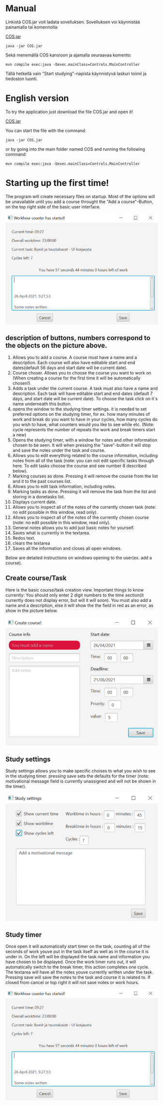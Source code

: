 # Manual

Linkistä COS.jar voit ladata sovelluksen. Sovelluksen voi käynnistää painamalla tai komennolla:

[COS.jar](https://github.com/KirillosTY/Course-Overview-System/raw/3c356b95f53e11128cf166d50db6a25c6d4c198c/CourseOverviewSystem/COS/COS.jar)
```
java -jar COS.jar
``` 
Sekä menemällä COS kansioon ja ajamalla seuraavaa komento: 

```
mvn compile exec:java -Dexec.mainClass=Controls.MainController
```
Tällä hetkellä vain "Start studying"-napista käynnistyvä laskuri toimii ja tiedoston luonti. 
 
# English version 
To try the application just download the file COS.jar and open it!

[COS.jar](https://github.com/KirillosTY/Course-Overview-System/raw/3c356b95f53e11128cf166d50db6a25c6d4c198c/CourseOverviewSystem/COS/COS.jar)

You can start the file with the command:
```
java -jar COS.jar
``` 
or by going into the main folder named COS and running the following command:

```
mvn compile exec:java -Dexec.mainClass=Controls.MainController
```

# Starting up the first time!

The program will create necessary files on startup. Most of the options will be unavailable until you add a course throught the "Add a course"-Button, on the top right side of the basic user interface.

![Basic ui](https://github.com/KirillosTY/Course-Overview-System/blob/720f0122139abb98bf4fc25b16d143310d3f236a/Documentation/Kuvat/BasicUIStart.png)

## description of buttons, numbers correspond to the objects on the picture above.

1. Allows you to add a course. A course must have a name and a description. Each course will also have editable start and end dates(default 56 days and start date will be current date).
2. Course choser. Allows you to choose the course you want to work on (When creating a course for the first time it will be automatically chosen!).
3. Adds a task under the current course. A task must also have a name and description. Each task will have editable start and end dates (default 7 days, and start date will be current date). To choose the task click on it´s name underneath this button.
4. opens the window to the studying timer settings. it is needed to set preferred options on the studying timer, for ex. how many minutes of work and break do you want to have in your cycles, how many cycles do you wish to have, what counters would you like to see while etc. (Note: cycle represents the number of repeats the work and break timers start a new)
5. Opens the studying timer, with a window for notes and other information chosen to be seen. It will when pressing the "save"-button  it will stop and save the notes under the task and course.
6. Allows you to edit everything related to the course information, including notes from all of the task (note: you can not edit specific tasks through here. To edit tasks choose the course and see number 8 described below).
7. Marking courses as done. Pressing it will remove the course from the list and it to the past courses list.
8. Allows you to edit task information, including notes.
9. Marking tasks as done. Pressing it will remove the task from the list and storing in a donetasks list.
10. Displays current date.
11. Allows you to inspect all of the notes of the currently chosen task (note: no edit possible in this window, read only).
12. Allows you to inspect all of the notes of the currently chosen course (note: no edit possible in this window, read only).
13. General notes allows you to add just basic notes for yourself.
14. Saves what is currently in the textarea.
15. Redos text.
16. clears the textarea
17. Saves all the information and closes all open windows.

Below are detailed instructions on windows opening to the user(ex. add a course).

## Create course/Task

Here is the basic course/task creation view. Important things to know currently: You should only enter 2 digit numbers to the time section(it currently does not display error, but will it will soon). You must also add a name and a description, else it will show the the field in red as an error, as show in the picture below.

![Create C/T](https://github.com/KirillosTY/Course-Overview-System/blob/720f0122139abb98bf4fc25b16d143310d3f236a/Documentation/Kuvat/basicUIcreate.png)


## Study settings


Study settings allows you to make specific choises to what you wish to see in the studying timer. pressing save sets the defaults for the timer (note: motivational message field is currently unassigned and will not be shown in the timer).

![studyset](https://github.com/KirillosTY/Course-Overview-System/blob/720f0122139abb98bf4fc25b16d143310d3f236a/Documentation/Kuvat/BasicUIStartsettings.png)

## Study timer

Once open it will automatically start timer on the task, counting all of the seconds of work youve put in the task itself as well as in the course it is under in. On the left will be displayed the task name and information you have chosen to be displayed. Once the work timer runs out, it will automatically switch to the break timer, this action completes one cycle. The textarea will have all the notes youve currently written under the task. Pressing save will save the notes to the task and course it is related to. If closed from cancel or top right it will not save notes or work hours. 

![studyingtimer](https://github.com/KirillosTY/Course-Overview-System/blob/720f0122139abb98bf4fc25b16d143310d3f236a/Documentation/Kuvat/BasicUIStart.png)










